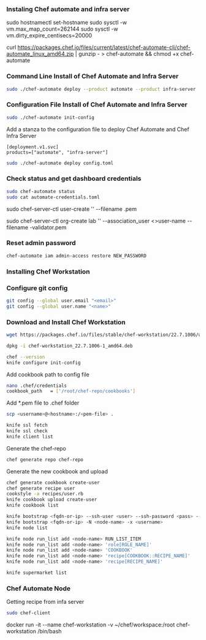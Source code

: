 ### Instaling Chef automate and infra server
sudo hostnamectl set-hostname <fqdn-hostname>
sudo sysctl -w vm.max_map_count=262144
sudo sysctl -w vm.dirty_expire_centisecs=20000

curl https://packages.chef.io/files/current/latest/chef-automate-cli/chef-automate_linux_amd64.zip | gunzip - > chef-automate && chmod +x chef-automate

### Command Line Install of Chef Automate and Infra Server
```sh
sudo ./chef-automate deploy --product automate --product infra-server
```

### Configuration File Install of Chef Automate and Infra Server
```sh
sudo ./chef-automate init-config
```
Add a stanza to the configuration file to deploy Chef Automate and Chef Infra Server
```
[deployment.v1.svc]
products=["automate", "infra-server"]
```
```sh
sudo ./chef-automate deploy config.toml
```

### Check status and get dashboard credentials
```sh
sudo chef-automate status
sudo cat automate-credentials.toml
```

sudo chef-server-ctl user-create <user-name> <name> <surname> <email> '<password>' --filename <username>.pem

sudo chef-server-ctl org-create lab '<org-name>' --association_user <>user-name --filename <org-name>-validator.pem

### Reset admin password
```sh
chef-automate iam admin-access restore NEW_PASSWORD
```

### Installing Chef Workstation

### Configure git config
```sh
git config --global user.email "<email>"
git config --global user.name "<name>"
```

### Download and Install Chef Workstation
```sh
wget https://packages.chef.io/files/stable/chef-workstation/22.7.1006/ubuntu/18.04/chef-workstation_22.7.1006-1_amd64.deb
```

```sh
dpkg -i chef-workstation_22.7.1006-1_amd64.deb
```

```sh
chef --version
knife configure init-config
```

Add cookbook path to config file
```sh
nano .chef/credentials
cookbook_path	= ['/root/chef-repo/cookbooks']
```

Add *.pem file to .chef folder
```sh
scp <username>@<hostname>:/<pem-file> .
```

```sh
knife ssl fetch
knife ssl check
knife client list
```

Generate the chef-repo
```sh
chef generate repo chef-repo
```
Generate the new cookbook and upload
```sh
chef generate cookbook create-user
chef generate recipe user
cookstyle -a recipes/user.rb
knife cookbook upload create-user
knife cookbook list
```

```sh
knife bootstrap <fqdn-or-ip> --ssh-user <user> --ssh-password <pass> --node-name <node-name>
knife bootstrap <fqdn-or-ip> -N <node-name> -x <username> 
knife node list
```

```sh
knife node run_list add <node-name> RUN_LIST_ITEM
knife node run_list add <node-name> 'role[ROLE_NAME]'
knife node run_list add <node-name> 'COOKBOOK'
knife node run_list add <node-name> 'recipe[COOKBOOK::RECIPE_NAME]'
knife node run_list add <node-name> 'recipe[RECIPE_NAME]'
```

```sh
knife supermarket list
```

### Chef Automate Node
Getting recipe from infa server
```sh
sudo chef-client
```



docker run -it --name chef-workstation -v ~/chef/workspace:/root chef-workstation /bin/bash



